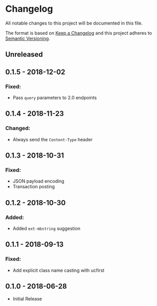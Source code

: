# Changelog

All notable changes to this project will be documented in this file.

The format is based on [Keep a Changelog](http://keepachangelog.com/en/1.0.0/)
and this project adheres to [Semantic Versioning](http://semver.org/spec/v2.0.0.html).

## Unreleased

## 0.1.5 - 2018-12-02

### Fixed:

- Pass `query` parameters to 2.0 endpoints

## 0.1.4 - 2018-11-23

### Changed:

- Always send the `Content-Type` header

## 0.1.3 - 2018-10-31

### Fixed:

- JSON payload encoding
- Transaction posting

## 0.1.2 - 2018-10-30

### Added:

- Added `ext-mbstring` suggestion

## 0.1.1 - 2018-09-13

### Fixed:

- Add explicit class name casting with ucfirst

## 0.1.0 - 2018-06-28
- Initial Release
